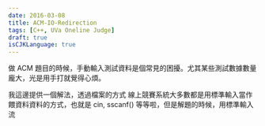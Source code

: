 ```yaml
---
date: 2016-03-08
title: ACM-IO-Redirection
tags: [C++, UVa Oneline Judge]
draft: true
isCJKLanguage: true
---
```


做 ACM 題目的時候，手動輸入測試資料是個常見的困擾。尤其某些測試數據數量龐大，光是用手打就覺得心煩。

我這邊提供一個解法，透過檔案的方式
線上競賽系統大多數都是用標準輸入當作餵資料資料的方式，也就是 cin, sscanf() 等等啦，但是解題的時候，用標準輸入流
